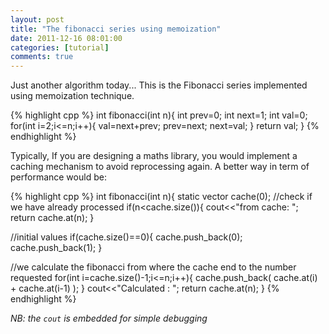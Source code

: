 ```yaml
---
layout: post
title: "The fibonacci series using memoization"
date: 2011-12-16 08:01:00
categories: [tutorial]
comments: true
---
```


Just another algorithm today...
This is the Fibonacci series implemented using memoization technique.

<!--more-->

{% highlight cpp %}
int fibonacci(int n){
  int prev=0;
  int next=1;
  int val=0;
  for(int i=2;i<=n;i++){
    val=next+prev;
    prev=next;
    next=val;
  }
  return val;
}
{% endhighlight %}

Typically, If you are designing a maths library, you would implement a caching mechanism to avoid reprocessing again. A better  way in term of performance would be:

{% highlight cpp %}
int fibonacci(int n){
  static vector<int> cache(0);
  //check if we have already processed
  if(n<cache.size()){
    cout<<"from cache: ";
    return cache.at(n);
  }

  //initial values 
  if(cache.size()==0){
    cache.push_back(0);
    cache.push_back(1);
  }

  //we calculate the fibonacci from where the cache end to the number requested
  for(int i=cache.size()-1;i<=n;i++){
    cache.push_back( cache.at(i) + cache.at(i-1) );
  }
  cout<<"Calculated : ";
  return cache.at(n);
}
{% endhighlight %}

*NB: the `cout` is embedded for simple debugging* 
